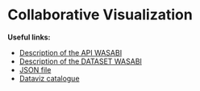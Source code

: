 # Collaborative Visualization

**Useful links:**
- [Description of the API WASABI](https://wasabi.i3s.unice.fr/apidoc/)
- [Description of the DATASET WASABI](https://github.com/micbuffa/WasabiDataset)
- [JSON file](https://drive.google.com/file/d/1MbMgIB4D2fy-LLn_PAg22pdW_aIyjWfb/view?usp=sharing)
- [Dataviz catalogue](https://datavizcatalogue.com/)

